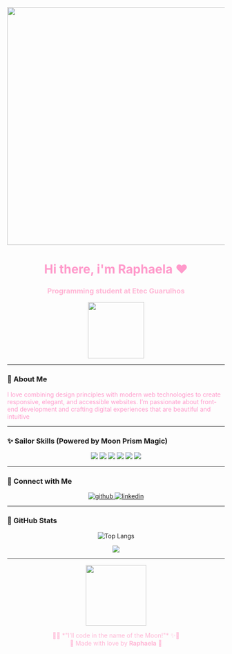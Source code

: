 <div align="center">

<img src="https://i.pinimg.com/originals/eb/ed/dd/ebeddd1deada8266ca026d82d0247387.gif" width="550px">

<h1 style="color:#ff9acb;">Hi there, i'm Raphaela ❤️</h1>
<h3 style="color:#ffb6d5;">Programming student at Etec Guarulhos</h3>

<img src="https://i.pinimg.com/originals/6b/ea/5c/6bea5cfb28ce5cf72d23f712f75d27bb.gif" width="130" />  
<br>

</div>

---

### 🌙 About Me  
<span style="color:#ff9acb;"> I love combining design principles with modern web technologies to create responsive, elegant, and accessible websites. I’m passionate about front-end development and crafting digital experiences that are beautiful and intuitive
</span>

---

### ✨ Sailor Skills (Powered by Moon Prism Magic)
<p align="center">
  <img src="https://img.shields.io/badge/React-ff66aa?style=for-the-badge&logo=react&logoColor=white"/>
  <img src="https://img.shields.io/badge/JavaScript-ff99cc?style=for-the-badge&logo=javascript&logoColor=white"/>
  <img src="https://img.shields.io/badge/HTML5-ff77aa?style=for-the-badge&logo=html5&logoColor=white"/>
  <img src="https://img.shields.io/badge/CSS3-ff99cc?style=for-the-badge&logo=css3&logoColor=white"/>
  <img src="https://img.shields.io/badge/Figma-ff66b3?style=for-the-badge&logo=figma&logoColor=white"/>
  <img src="https://img.shields.io/badge/WordPress-ff99cc?style=for-the-badge&logo=wordpress&logoColor=white"/>
</p>

---

### 🎀 Connect with Me  
<p align="center">
  <a href="https://github.com/raphamelog">
    <img src="https://img.shields.io/badge/GitHub-ff66aa?style=for-the-badge&logo=github&logoColor=white" alt="github"/>
  </a>
  <a href="https://www.linkedin.com/in/raphaela-guedes-528b492a6/">
    <img src="https://img.shields.io/badge/LinkedIn-ffb6d5?style=for-the-badge&logo=linkedin&logoColor=white" alt="linkedin"/>
  </a>
</p>

---

### 🌸 GitHub Stats  
<p align="center">
  <img src="https://github-readme-stats.vercel.app/api/top-langs/?username=raphamelog&layout=compact&title_color=ff99cc&text_color=ffb6d5&bg_color=0d1117&hide_border=true" alt="Top Langs">
</p>

<p align="center">
  <img src="https://streak-stats.demolab.com?user=raphamelog&theme=rose_pine&ring=ff9acb&fire=ff77c9&currStreakLabel=ffb6d5&hide_border=true" />
</p>

---

<div align="center">

<img src="https://media.tenor.com/PhxKN7CGjzEAAAAj/sailor-moon.gif" width="140"/>

<p style="color:#ffb6d5;">
🌙✨ *"I’ll code in the name of the Moon!"* ✨🌙  
<br>
💖 Made with love by <strong>Raphaela</strong> 💖
</p>

</div>
